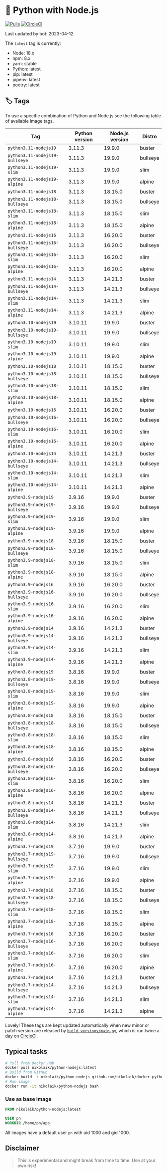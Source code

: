 # 🐳 Python with Node.js

[![Pulls](https://img.shields.io/docker/pulls/nikolaik/python-nodejs.svg?style=flat-square)](https://hub.docker.com/r/nikolaik/python-nodejs/)
[![CircleCI](https://img.shields.io/circleci/project/github/nikolaik/docker-python-nodejs.svg?style=flat-square)](https://circleci.com/gh/nikolaik/docker-python-nodejs)

Last updated by bot: 2023-04-12

The `latest` tag is currently:

- Node: 18.x
- npm: 8.x
- yarn: stable
- Python: latest
- pip: latest
- pipenv: latest
- poetry: latest

## 🏷 Tags

To use a specific combination of Python and Node.js see the following table of available image tags.

Tag | Python version | Node.js version | Distro
--- | --- | --- | ---
`python3.11-nodejs19` | 3.11.3 | 19.9.0 | buster
`python3.11-nodejs19-bullseye` | 3.11.3 | 19.9.0 | bullseye
`python3.11-nodejs19-slim` | 3.11.3 | 19.9.0 | slim
`python3.11-nodejs19-alpine` | 3.11.3 | 19.9.0 | alpine
`python3.11-nodejs18` | 3.11.3 | 18.15.0 | buster
`python3.11-nodejs18-bullseye` | 3.11.3 | 18.15.0 | bullseye
`python3.11-nodejs18-slim` | 3.11.3 | 18.15.0 | slim
`python3.11-nodejs18-alpine` | 3.11.3 | 18.15.0 | alpine
`python3.11-nodejs16` | 3.11.3 | 16.20.0 | buster
`python3.11-nodejs16-bullseye` | 3.11.3 | 16.20.0 | bullseye
`python3.11-nodejs16-slim` | 3.11.3 | 16.20.0 | slim
`python3.11-nodejs16-alpine` | 3.11.3 | 16.20.0 | alpine
`python3.11-nodejs14` | 3.11.3 | 14.21.3 | buster
`python3.11-nodejs14-bullseye` | 3.11.3 | 14.21.3 | bullseye
`python3.11-nodejs14-slim` | 3.11.3 | 14.21.3 | slim
`python3.11-nodejs14-alpine` | 3.11.3 | 14.21.3 | alpine
`python3.10-nodejs19` | 3.10.11 | 19.9.0 | buster
`python3.10-nodejs19-bullseye` | 3.10.11 | 19.9.0 | bullseye
`python3.10-nodejs19-slim` | 3.10.11 | 19.9.0 | slim
`python3.10-nodejs19-alpine` | 3.10.11 | 19.9.0 | alpine
`python3.10-nodejs18` | 3.10.11 | 18.15.0 | buster
`python3.10-nodejs18-bullseye` | 3.10.11 | 18.15.0 | bullseye
`python3.10-nodejs18-slim` | 3.10.11 | 18.15.0 | slim
`python3.10-nodejs18-alpine` | 3.10.11 | 18.15.0 | alpine
`python3.10-nodejs16` | 3.10.11 | 16.20.0 | buster
`python3.10-nodejs16-bullseye` | 3.10.11 | 16.20.0 | bullseye
`python3.10-nodejs16-slim` | 3.10.11 | 16.20.0 | slim
`python3.10-nodejs16-alpine` | 3.10.11 | 16.20.0 | alpine
`python3.10-nodejs14` | 3.10.11 | 14.21.3 | buster
`python3.10-nodejs14-bullseye` | 3.10.11 | 14.21.3 | bullseye
`python3.10-nodejs14-slim` | 3.10.11 | 14.21.3 | slim
`python3.10-nodejs14-alpine` | 3.10.11 | 14.21.3 | alpine
`python3.9-nodejs19` | 3.9.16 | 19.9.0 | buster
`python3.9-nodejs19-bullseye` | 3.9.16 | 19.9.0 | bullseye
`python3.9-nodejs19-slim` | 3.9.16 | 19.9.0 | slim
`python3.9-nodejs19-alpine` | 3.9.16 | 19.9.0 | alpine
`python3.9-nodejs18` | 3.9.16 | 18.15.0 | buster
`python3.9-nodejs18-bullseye` | 3.9.16 | 18.15.0 | bullseye
`python3.9-nodejs18-slim` | 3.9.16 | 18.15.0 | slim
`python3.9-nodejs18-alpine` | 3.9.16 | 18.15.0 | alpine
`python3.9-nodejs16` | 3.9.16 | 16.20.0 | buster
`python3.9-nodejs16-bullseye` | 3.9.16 | 16.20.0 | bullseye
`python3.9-nodejs16-slim` | 3.9.16 | 16.20.0 | slim
`python3.9-nodejs16-alpine` | 3.9.16 | 16.20.0 | alpine
`python3.9-nodejs14` | 3.9.16 | 14.21.3 | buster
`python3.9-nodejs14-bullseye` | 3.9.16 | 14.21.3 | bullseye
`python3.9-nodejs14-slim` | 3.9.16 | 14.21.3 | slim
`python3.9-nodejs14-alpine` | 3.9.16 | 14.21.3 | alpine
`python3.8-nodejs19` | 3.8.16 | 19.9.0 | buster
`python3.8-nodejs19-bullseye` | 3.8.16 | 19.9.0 | bullseye
`python3.8-nodejs19-slim` | 3.8.16 | 19.9.0 | slim
`python3.8-nodejs19-alpine` | 3.8.16 | 19.9.0 | alpine
`python3.8-nodejs18` | 3.8.16 | 18.15.0 | buster
`python3.8-nodejs18-bullseye` | 3.8.16 | 18.15.0 | bullseye
`python3.8-nodejs18-slim` | 3.8.16 | 18.15.0 | slim
`python3.8-nodejs18-alpine` | 3.8.16 | 18.15.0 | alpine
`python3.8-nodejs16` | 3.8.16 | 16.20.0 | buster
`python3.8-nodejs16-bullseye` | 3.8.16 | 16.20.0 | bullseye
`python3.8-nodejs16-slim` | 3.8.16 | 16.20.0 | slim
`python3.8-nodejs16-alpine` | 3.8.16 | 16.20.0 | alpine
`python3.8-nodejs14` | 3.8.16 | 14.21.3 | buster
`python3.8-nodejs14-bullseye` | 3.8.16 | 14.21.3 | bullseye
`python3.8-nodejs14-slim` | 3.8.16 | 14.21.3 | slim
`python3.8-nodejs14-alpine` | 3.8.16 | 14.21.3 | alpine
`python3.7-nodejs19` | 3.7.16 | 19.9.0 | buster
`python3.7-nodejs19-bullseye` | 3.7.16 | 19.9.0 | bullseye
`python3.7-nodejs19-slim` | 3.7.16 | 19.9.0 | slim
`python3.7-nodejs19-alpine` | 3.7.16 | 19.9.0 | alpine
`python3.7-nodejs18` | 3.7.16 | 18.15.0 | buster
`python3.7-nodejs18-bullseye` | 3.7.16 | 18.15.0 | bullseye
`python3.7-nodejs18-slim` | 3.7.16 | 18.15.0 | slim
`python3.7-nodejs18-alpine` | 3.7.16 | 18.15.0 | alpine
`python3.7-nodejs16` | 3.7.16 | 16.20.0 | buster
`python3.7-nodejs16-bullseye` | 3.7.16 | 16.20.0 | bullseye
`python3.7-nodejs16-slim` | 3.7.16 | 16.20.0 | slim
`python3.7-nodejs16-alpine` | 3.7.16 | 16.20.0 | alpine
`python3.7-nodejs14` | 3.7.16 | 14.21.3 | buster
`python3.7-nodejs14-bullseye` | 3.7.16 | 14.21.3 | bullseye
`python3.7-nodejs14-slim` | 3.7.16 | 14.21.3 | slim
`python3.7-nodejs14-alpine` | 3.7.16 | 14.21.3 | alpine

Lovely! These tags are kept updated automatically when new minor or patch version are released by [`build_versions/main.py`](./build_versions/main.py), which is run twice a day on [CircleCI](https://circleci.com/gh/nikolaik/docker-python-nodejs).

## Typical tasks

```bash
# Pull from Docker Hub
docker pull nikolaik/python-nodejs:latest
# Build from GitHub
docker build -t nikolaik/python-nodejs github.com/nikolaik/docker-python-nodejs
# Run image
docker run -it nikolaik/python-nodejs bash
```

### Use as base image

```Dockerfile
FROM nikolaik/python-nodejs:latest

USER pn
WORKDIR /home/pn/app
```

All images have a default user `pn` with uid 1000 and gid 1000.

## Disclaimer

> This is experimental and might break from time to time. Use at your own risk!

